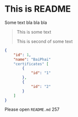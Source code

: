 # This is README

Some text bla bla bla

> This is some text
>
> This is second of some text

```json
{
    "id": 1,
    "name": "BaiPhai"
    "certificates" [
        {
            "id": "1"
        },
        {
            "id": "2"
        }
    ]
}
```

Please open `README.md`
257